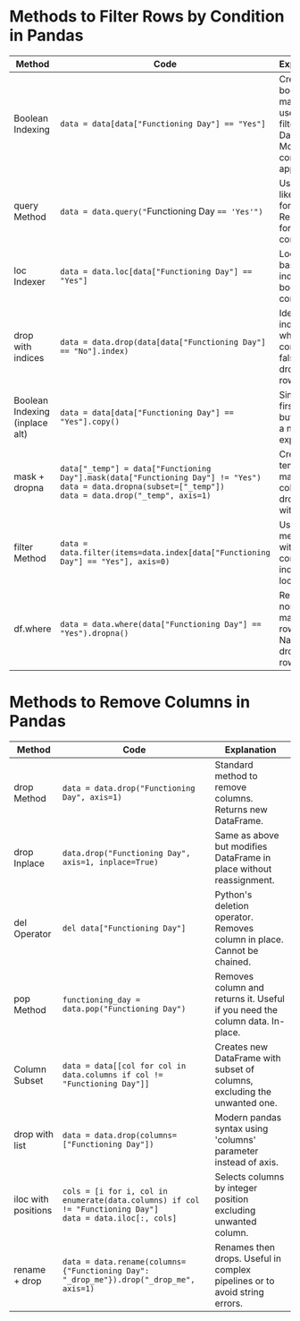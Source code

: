 # Methods to Filter Rows by Condition in Pandas

| Method                         | Code                                                                                                                                                              | Explanation                                                                       |
| ------------------------------ | ----------------------------------------------------------------------------------------------------------------------------------------------------------------- | --------------------------------------------------------------------------------- |
| Boolean Indexing               | `data = data[data["Functioning Day"] == "Yes"]`                                                                                                                   | Creates a boolean mask and uses it to filter the DataFrame. Most common approach. |
| query Method                   | `data = data.query("`Functioning Day `== 'Yes'")`                                                                                                                 | Uses SQL-like syntax for filtering. Readable for simple conditions.               |
| loc Indexer                    | `data = data.loc[data["Functioning Day"] == "Yes"]`                                                                                                               | Location-based indexer with boolean condition.                                    |
| drop with indices              | `data = data.drop(data[data["Functioning Day"] == "No"].index)`                                                                                                   | Identifies indices where condition is false and drops those rows.                 |
| Boolean Indexing (inplace alt) | `data = data[data["Functioning Day"] == "Yes"].copy()`                                                                                                            | Similar to first method but creates a new copy explicitly.                        |
| mask + dropna                  | `data["_temp"] = data["Functioning Day"].mask(data["Functioning Day"] != "Yes")`<br>`data = data.dropna(subset=["_temp"])`<br>`data = data.drop("_temp", axis=1)` | Creates temporary masked column and drops rows with NaN.                          |
| filter Method                  | `data = data.filter(items=data.index[data["Functioning Day"] == "Yes"], axis=0)`                                                                                  | Uses filter method with pre-computed index locations.                             |
| df.where                       | `data = data.where(data["Functioning Day"] == "Yes").dropna()`                                                                                                    | Replaces non-matching rows with NaN, then drops NaN rows.                         |

# Methods to Remove Columns in Pandas

|Method|Code|Explanation|
|---|---|---|
|drop Method|`data = data.drop("Functioning Day", axis=1)`|Standard method to remove columns. Returns new DataFrame.|
|drop Inplace|`data.drop("Functioning Day", axis=1, inplace=True)`|Same as above but modifies DataFrame in place without reassignment.|
|del Operator|`del data["Functioning Day"]`|Python's deletion operator. Removes column in place. Cannot be chained.|
|pop Method|`functioning_day = data.pop("Functioning Day")`|Removes column and returns it. Useful if you need the column data. In-place.|
|Column Subset|`data = data[[col for col in data.columns if col != "Functioning Day"]]`|Creates new DataFrame with subset of columns, excluding the unwanted one.|
|drop with list|`data = data.drop(columns=["Functioning Day"])`|Modern pandas syntax using 'columns' parameter instead of axis.|
|iloc with positions|`cols = [i for i, col in enumerate(data.columns) if col != "Functioning Day"]`<br>`data = data.iloc[:, cols]`|Selects columns by integer position excluding unwanted column.|
|rename + drop|`data = data.rename(columns={"Functioning Day": "_drop_me"}).drop("_drop_me", axis=1)`|Renames then drops. Useful in complex pipelines or to avoid string errors.|